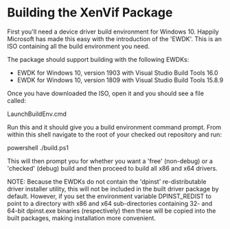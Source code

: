 Building the XenVif Package
===========================

First you'll need a device driver build environment for Windows 10. Happily
Microsoft has made this easy with the introduction of the 'EWDK'. This is an
ISO containing all the build environment you need.

The package should support building with the following EWDKs:

- EWDK for Windows 10, version 1903 with Visual Studio Build Tools 16.0
- EWDK for Windows 10, version 1809 with Visual Studio Build Tools 15.8.9

Once you have downloaded the ISO, open it and you should see a file called:

LaunchBuildEnv.cmd

Run this and it should give you a build environment command prompt. From
within this shell navigate to the root of your checked out repository
and run:

powershell ./build.ps1

This will then prompt you for whether you want a 'free' (non-debug) or a
'checked' (debug) build and then proceed to build all x86 and x64 drivers.

NOTE: Because the EWDKs do not contain the 'dpinst' re-distributable driver
installer utility, this will not be included in the built driver package
by default. However, if you set the environment variable DPINST_REDIST to
point to a directory with x86 and x64 sub-directories containing 32- and
64-bit dpinst.exe binaries (respectively) then these will be copied into
the built packages, making installation more convenient.
